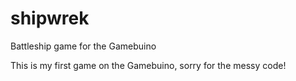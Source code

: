 # shipwrek
Battleship game for the Gamebuino

This is my first game on the Gamebuino, sorry for the messy code!
